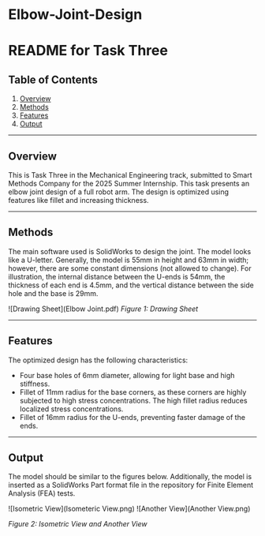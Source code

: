 # Elbow-Joint-Design
# README for Task Three

## Table of Contents
1. [Overview](#overview)
2. [Methods](#methods)
3. [Features](#features)
4. [Output](#output)

---

## Overview

This is Task Three in the Mechanical Engineering track, submitted to Smart Methods Company for the 2025 Summer Internship. This task presents an elbow joint design of a full robot arm. The design is optimized using features like fillet and increasing thickness.

---

## Methods

The main software used is SolidWorks to design the joint. The model looks like a U-letter. Generally, the model is 55mm in height and 63mm in width; however, there are some constant dimensions (not allowed to change). For illustration, the internal distance between the U-ends is 54mm, the thickness of each end is 4.5mm, and the vertical distance between the side hole and the base is 29mm. 

![Drawing Sheet](Elbow Joint.pdf)
*Figure 1: Drawing Sheet*

---

## Features

The optimized design has the following characteristics:

- Four base holes of 6mm diameter, allowing for light base and high stiffness.
- Fillet of 11mm radius for the base corners, as these corners are highly subjected to high stress concentrations. The high fillet radius reduces localized stress concentrations.
- Fillet of 16mm radius for the U-ends, preventing faster damage of the ends.

---

## Output

The model should be similar to the figures below. Additionally, the model is inserted as a SolidWorks Part format file in the repository for Finite Element Analysis (FEA) tests.

![Isometric View](Isometeric View.png) ![Another View](Another View.png)

*Figure 2: Isometric View and Another View*
